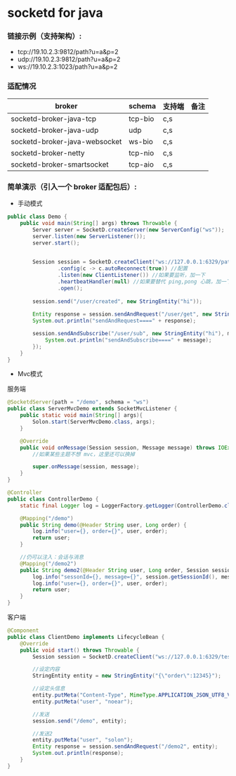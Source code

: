 # socketd for java

### 链接示例（支持架构）:

* tcp://19.10.2.3:9812/path?u=a&p=2
* udp://19.10.2.3:9812/path?u=a&p=2
* ws://19.10.2.3:1023/path?u=a&p=2

### 适配情况

| broker                        | schema  | 支持端 | 备注 |
|-------------------------------|---------|-----|--|
| socketd-broker-java-tcp       | tcp-bio | c,s |  |
| socketd-broker-java-udp       | udp     | c,s |  |
| socketd-broker-java-websocket | ws-bio  | c,s |  |
| socketd-broker-netty          | tcp-nio | c,s |  |
| socketd-broker-smartsocket    | tcp-aio | c,s |  |


### 简单演示（引入一个 broker 适配包后）:

* 手动模式

```java
public class Demo {
    public void main(String[] args) throws Throwable {
        Server server = SocketD.createServer(new ServerConfig("ws"));
        server.listen(new ServerListener());
        server.start();

        
        Session session = SocketD.createClient("ws://127.0.0.1:6329/path?u=a&p=2")
                .config(c -> c.autoReconnect(true)) //配置
                .listen(new ClientListener()) //如果要监听，加一下
                .heartbeatHandler(null) //如果要替代 ping,pong 心跳，加一下
                .open();
        
        session.send("/user/created", new StringEntity("hi"));
        
        Entity response = session.sendAndRequest("/user/get", new StringEntity("hi"));
        System.out.println("sendAndRequest====" + response);

        session.sendAndSubscribe("/user/sub", new StringEntity("hi"), message -> {
            System.out.println("sendAndSubscribe====" + message);
        });
    }
}
```

* Mvc模式

服务端

```java
@SocketdServer(path = "/demo", schema = "ws")
public class ServerMvcDemo extends SocketMvcListener {
    public static void main(String[] args){
        Solon.start(ServerMvcDemo.class, args);
    }

    @Override
    public void onMessage(Session session, Message message) throws IOException {
        //如果某些主题不想 mvc，这里还可以换掉

        super.onMessage(session, message);
    }
}

@Controller
public class ControllerDemo {
    static final Logger log = LoggerFactory.getLogger(ControllerDemo.class);

    @Mapping("/demo")
    public String demo(@Header String user, Long order) {
        log.info("user={}, order={}", user, order);
        return user;
    }

    //仍可以注入：会话与消息
    @Mapping("/demo2")
    public String demo2(@Header String user, Long order, Session session, Message message) {
        log.info("sessonId={}, message={}", session.getSessionId(), message);
        log.info("user={}, order={}", user, order);
        return user;
    }
}
```

客户端

```java
@Component
public class ClientDemo implements LifecycleBean {
    @Override
    public void start() throws Throwable {
        Session session = SocketD.createClient("ws://127.0.0.1:6329/test?u=a&p=2").open();

        //设定内容
        StringEntity entity = new StringEntity("{\"order\":12345}");

        //设定头信息
        entity.putMeta("Content-Type", MimeType.APPLICATION_JSON_UTF8_VALUE);
        entity.putMeta("user", "noear");

        //发送
        session.send("/demo", entity);

        //发送2
        entity.putMeta("user", "solon");
        Entity response = session.sendAndRequest("/demo2", entity);
        System.out.println(response);
    }
}
```


